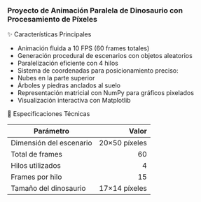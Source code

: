 ### Proyecto de Animación Paralela de Dinosaurio con Procesamiento de Píxeles

✨ Características Principales
- Animación fluida a 10 FPS (60 frames totales)
- Generación procedural de escenarios con objetos aleatorios
- Paralelización eficiente con 4 hilos
- Sistema de coordenadas para posicionamiento preciso:
- Nubes en la parte superior
- Árboles y piedras anclados al suelo
- Representación matricial con NumPy para gráficos pixelados
- Visualización interactiva con Matplotlib

📌 Especificaciones Técnicas

|         Parámetro               |           Valor           |
|----------------------------|--------------------:|
| Dimensión del escenario   | 20×50 píxeles   |
| Total de frames                  | 60              |
| Hilos utilizados        | 4               |
| Frames por hilo         | 15              |
| Tamaño del dinosaurio   | 17×14 píxeles   |

